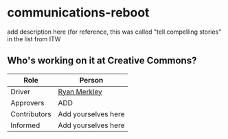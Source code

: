# communications-reboot
add description here (for reference, this was called "tell compelling stories" in the list from ITW

## Who's working on it at Creative Commons?

| Role  | Person |
| ------------- | ------------- |
| Driver  | [Ryan Merkley](https://github.com/ryanmerkley)  |
| Approvers  | ADD  |
| Contributors | Add yourselves here |
| Informed | Add yourselves here |
